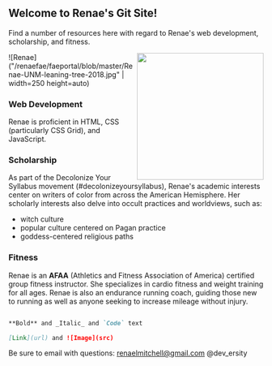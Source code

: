 ## Welcome to Renae's Git Site!

Find a number of resources here with regard to Renae's web development, scholarship, and fitness.  

<img align=right width=250 height=auto src="/faeportal/blob/master/Renae-UNM-leaning-tree-2018.jpg">

![Renae]("/renaefae/faeportal/blob/master/Renae-UNM-leaning-tree-2018.jpg" | width=250 height=auto)

### Web Development 

Renae is proficient in HTML, CSS (particularly CSS Grid), and JavaScript.  

### Scholarship

As part of the Decolonize Your Syllabus movement (#decolonizeyoursyllabus), Renae's academic interests center on writers of color from across the American Hemisphere.  Her scholarly interests also delve into occult practices and worldviews, such as: 

- witch culture 
- popular culture centered on Pagan practice
- goddess-centered religious paths 

### Fitness 

Renae is an **AFAA** (Athletics and Fitness Association of America) certified group fitness instructor.  She specializes in cardio fitness and weight training for all ages.  Renae is also an endurance running coach, guiding those new to running as well as anyone seeking to increase mileage without injury.  



```markdown

**Bold** and _Italic_ and `Code` text 

[Link](url) and ![Image](src)
```

Be sure to email with questions: renaelmitchell@gmail.com
@dev_ersity 
